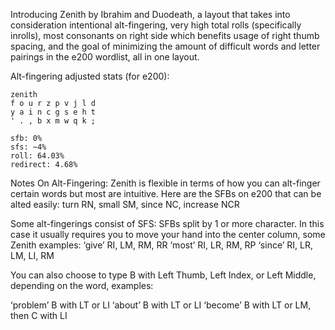 Introducing Zenith by Ibrahim and Duodeath, a layout that takes into consideration intentional alt-fingering, very high total rolls (specifically inrolls), most consonants on right side which benefits usage of right thumb spacing, and the goal of minimizing the amount of difficult words and letter pairings in the e200 wordlist, all in one layout.

Alt-fingering adjusted stats (for e200):
```
zenith
f o u r z p v j l d
y a i n c g s e h t
' . , b x m w q k ;

sfb: 0%
sfs: ~4%
roll: 64.03%
redirect: 4.68%
```
Notes On Alt-Fingering:
Zenith is flexible in terms of how you can alt-finger certain words but most are intuitive. Here are the SFBs on e200 that can be alted easily: turn RN, small SM, since NC, increase NCR

Some alt-fingerings consist of SFS: SFBs split by 1 or more character. In this case it usually requires you to move your hand into the center column, some Zenith examples:
‘give’ RI, LM, RM, RR
‘most’ RI, LR, RM, RP
‘since’ RI, LR, LM, LI, RM

You can also choose to type B with Left Thumb, Left Index, or Left Middle, depending on the word, examples:

‘problem’ B with LT or LI
‘about’ B with LT or LI
‘become’ B with LT or LM, then C with LI
